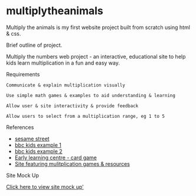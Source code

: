 # multiplytheanimals
Multiply the animals is my first website project built from scratch using html & css.


Brief outline of project.

Multiply the numbers web project - an interactive, educational site to help kids learn multiplication in a fun and easy way.

Requirements

    Communicate & explain multiplication visually

    Use simple math games & examples to aid understanding & learning

    Allow user & site interactivity & provide feedback

    Allow users to select from a multiplication range, eg 1 to 5

References

- [sesame street](http://www.sesamestreet.org/games?id=151)
- [bbc kids example 1](http://www.bbc.co.uk/cbeebies/games/count-the-pirate-bugs)
- [bbc kids example 2](http://www.bbc.co.uk/cbeebies/watch/space-counting-quiz)
- [Early learning centre - card game](http://www.elc.co.uk/Match-the-Numbers/142464,default,pd.html)
- [Site featuring mulitplication games & resources](http://www.multiplication.com/play/cool/math/games/road_rally_multi_player_multiplication/1666)


Site Mock Up

[Click here to view site mock up'](https://github.com/san00/multiply-me-/issues/1)
